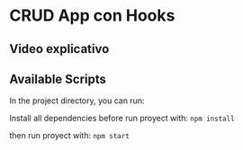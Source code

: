 # CRUD App con Hooks

## Video explicativo

## Available Scripts

In the project directory, you can run:

Install all dependencies before run proyect with: `npm install`

then run proyect with: `npm start`
